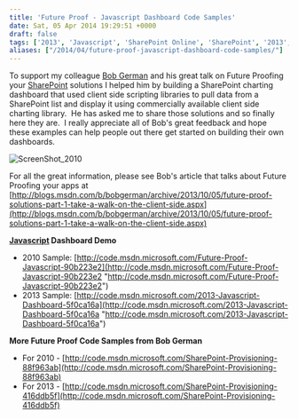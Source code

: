 ```yaml
---
title: 'Future Proof - Javascript Dashboard Code Samples'
date: Sat, 05 Apr 2014 19:29:51 +0000
draft: false
tags: ['2013', 'Javascript', 'SharePoint Online', 'SharePoint', '2013', 'O365', 'JavaScript', 'Widget Wrangler', 'SharePoint Online', 'widget', '2010', '2010', 'chart', 'dashboard']
aliases: ["/2014/04/future-proof-javascript-dashboard-code-samples/"]
---
```


To support my colleague [Bob German](http://blogs.msdn.com/b/bobgerman/ "Bob German") and his great talk on Future Proofing your [SharePoint](http://sharepoint.microsoft.com "Microsoft SharePoint") solutions I helped him by building a SharePoint charting dashboard that used client side scripting libraries to pull data from a SharePoint list and display it using commercially available client side charting library.  He has asked me to share those solutions and so finally here they are.  I really appreciate all of Bob's great feedback and hope these examples can help people out there get started on building their own dashboards.

![ScreenShot_2010](screenshot_2010.png")

For all the great information, please see Bob's article that talks about Future Proofing your apps at [http://blogs.msdn.com/b/bobgerman/archive/2013/10/05/future-proof-solutions-part-1-take-a-walk-on-the-client-side.aspx](http://blogs.msdn.com/b/bobgerman/archive/2013/10/05/future-proof-solutions-part-1-take-a-walk-on-the-client-side.aspx)

**[Javascript](http://en.wikipedia.org/wiki/JavaScript "JavaScript") Dashboard Demo**

* 2010 Sample: [http://code.msdn.microsoft.com/Future-Proof-Javascript-90b223e2](http://code.msdn.microsoft.com/Future-Proof-Javascript-90b223e2 "http://code.msdn.microsoft.com/Future-Proof-Javascript-90b223e2")
* 2013 Sample: [http://code.msdn.microsoft.com/2013-Javascript-Dashboard-5f0ca16a](http://code.msdn.microsoft.com/2013-Javascript-Dashboard-5f0ca16a "http://code.msdn.microsoft.com/2013-Javascript-Dashboard-5f0ca16a")

**More Future Proof Code Samples from Bob German**

* For 2010 - [http://code.msdn.microsoft.com/SharePoint-Provisioning-88f963ab](http://code.msdn.microsoft.com/SharePoint-Provisioning-88f963ab)
* For 2013 - [http://code.msdn.microsoft.com/SharePoint-Provisioning-416ddb5f](http://code.msdn.microsoft.com/SharePoint-Provisioning-416ddb5f)
